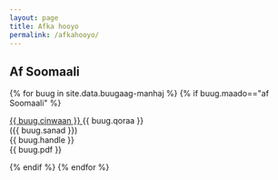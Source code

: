 ```yaml
---
layout: page
title: Afka hooyo
permalink: /afkahooyo/
---
```


## Af Soomaali
{% for buug in site.data.buugaag-manhaj %}
{% if buug.maado=="af Soomaali" %}
<div class="xogtaGuud">
<a href="{{ buug.pdf }}">
<div class="cinwaan"> {{ buug.cinwaan }} </a> <span class="qoraa">{{ buug.qoraa }} </span></div> 
 <div class="sanad"> ({{ buug.sanad }}) </div>
 <div class="warbixin"> {{ buug.handle }} </div>
 <div class="link"> {{ buug.pdf }} </div>
</div>

{% endif %}
{% endfor %}